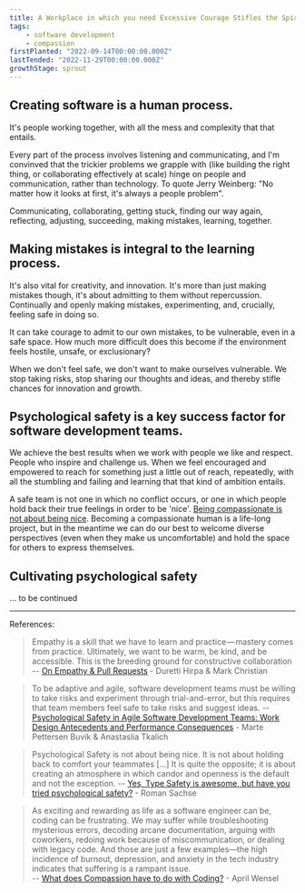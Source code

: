 ```yaml
---
title: A Workplace in which you need Excessive Courage Stifles the Spirit
tags: 
    - software development
    - compassion
firstPlanted: "2022-09-14T00:00:00.000Z"
lastTended: "2022-11-29T00:00:00.000Z"
growthStage: sprout
---
```


## Creating software is a human process.

It's people working together, with all the mess and complexity that that entails.  

Every part of the process involves listening and communicating, and I'm convinved that the trickier problems we grapple with (like building the right thing, or collaborating effectively at scale) hinge on people and communication, rather than technology. To quote Jerry Weinberg: "No matter how it looks at first, it's always a people problem". 

Communicating, collaborating, getting stuck, finding our way again, reflecting, adjusting, succeeding, making mistakes, learning, together. 

## Making mistakes is integral to the learning process. 

 It's also vital for creativity, and innovation. It's more than just making mistakes though, it's about admitting to them without repercussion. Continually and openly making mistakes, experimenting, and, crucially, feeling safe in doing so.

It can take courage to admit to our own mistakes, to be vulnerable, even in a safe space. How much more difficult does this become if the environment feels hostile, unsafe, or exclusionary?  

When we don't feel safe, we don't want to make ourselves vulnerable. We stop taking risks, stop sharing our thoughts and ideas, and thereby stifle chances for innovation and growth.

<note-polaroid-image
    src="a-workplace-in-which-you-need-excessive-courage-stifles-the-spirit/psychological-safety-lizandmollie-twitter.jpeg"
    alt="Illustration of a Venn Diagram showing that people share more ideas when they feel belonging"
    caption="People share more ideas when they feel belonging."
    sourcelink="https://twitter.com/lizandmollie/status/1383820134154858500?s=20&t=yrGCv21ihByadBlXtU43OA"
    sourcetext="Twitter">
</note-polaroid-image>

## Psychological safety is a key success factor for software development teams.

We achieve the best results when we work with people we like and respect. People who inspire and challenge us. When we feel encouraged and empowered to reach for something just a little out of reach, 
repeatedly, with all the stumbling and failing and learning that that kind of ambition entails. 

A safe team is not one in which no conflict occurs, or one in which people hold back their true feelings in order to be 'nice'. [Being compassionate is not about being nice](https://compassionatecoding.com/blog/2020/9/21/compassion-is-not-about-being-nice). Becoming a compassionate human is a life-long project, but in the meantime we can do our best to welcome diverse perspectives (even when they make us uncomfortable) and hold the space for others to express themselves. 

## Cultivating psychological safety 

... to be continued

---
References: 

> Empathy is a skill that we have to learn and practice — mastery comes from practice. Ultimately, we want to be warm, be kind, and be accessible. This is the breeding ground for constructive collaboration 
 -- [On Empathy & Pull Requests](https://slack.engineering/on-empathy-pull-requests-979e4257d158) - Duretti Hirpa & Mark Christian

> To be adaptive and agile, software development teams must be willing to take risks and experiment through trial-and-error, but this requires that team members feel safe to take risks and suggest ideas.
 -- [Psychological Safety in Agile Software Development Teams: Work Design Antecedents and Performance Consequences](https://www.researchgate.net/publication/354983229_Psychological_Safety_in_Agile_Software_Development_Teams_Work_Design_Antecedents_and_Performance_Consequences) - Marte Pettersen Buvik & Anastaslia Tkalich

 > Psychological Safety is not about being nice. It is not about holding back to comfort your teammates [...] It is quite the opposite; it is about creating an atmosphere in which candor and openness is the default and not the exception.
 -- [Yes, Type Safety is awesome, but have you tried psychological safety?](https://dev.to/rommsen/yes-type-safety-is-awesome-but-have-you-tried-psychological-safety-4pjh) - Roman Sachse

 > As exciting and rewarding as life as a software engineer can be, coding can be frustrating. We may suffer while troubleshooting mysterious errors, decoding arcane documentation, arguing with coworkers, redoing work because of miscommunication, or dealing with legacy code. And those are just a few examples—the high incidence of burnout, depression, and anxiety in the tech industry indicates that suffering is a rampant issue.  
 -- [What does Compassion have to do with Coding?](https://compassionatecoding.com/blog/2016/8/15/what-does-compassion-have-to-do-with-coding) - April Wensel